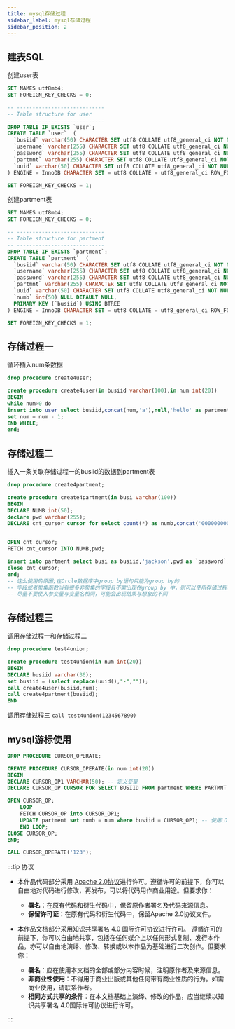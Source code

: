 ```yaml
---
title: mysql存储过程
sidebar_label: mysql存储过程
sidebar_position: 2
---
```

## 建表SQL
创建user表
```sql
SET NAMES utf8mb4;
SET FOREIGN_KEY_CHECKS = 0;

-- ----------------------------
-- Table structure for user
-- ----------------------------
DROP TABLE IF EXISTS `user`;
CREATE TABLE `user`  (
  `busiid` varchar(50) CHARACTER SET utf8 COLLATE utf8_general_ci NOT NULL,
  `username` varchar(255) CHARACTER SET utf8 COLLATE utf8_general_ci NULL DEFAULT '',
  `password` varchar(255) CHARACTER SET utf8 COLLATE utf8_general_ci NULL DEFAULT '',
  `partmnt` varchar(255) CHARACTER SET utf8 COLLATE utf8_general_ci NOT NULL,
  `uuid` varchar(50) CHARACTER SET utf8 COLLATE utf8_general_ci NOT NULL
) ENGINE = InnoDB CHARACTER SET = utf8 COLLATE = utf8_general_ci ROW_FORMAT = Compact;

SET FOREIGN_KEY_CHECKS = 1;
```

创建partment表
```sql
SET NAMES utf8mb4;
SET FOREIGN_KEY_CHECKS = 0;

-- ----------------------------
-- Table structure for partment
-- ----------------------------
DROP TABLE IF EXISTS `partment`;
CREATE TABLE `partment`  (
  `busiid` varchar(50) CHARACTER SET utf8 COLLATE utf8_general_ci NOT NULL,
  `username` varchar(255) CHARACTER SET utf8 COLLATE utf8_general_ci NOT NULL DEFAULT '',
  `password` varchar(255) CHARACTER SET utf8 COLLATE utf8_general_ci NULL DEFAULT '',
  `partmnt` varchar(255) CHARACTER SET utf8 COLLATE utf8_general_ci NOT NULL,
  `uuid` varchar(50) CHARACTER SET utf8 COLLATE utf8_general_ci NOT NULL,
  `numb` int(50) NULL DEFAULT NULL,
  PRIMARY KEY (`busiid`) USING BTREE
) ENGINE = InnoDB CHARACTER SET = utf8 COLLATE = utf8_general_ci ROW_FORMAT = Compact;

SET FOREIGN_KEY_CHECKS = 1;
```

## 存储过程一 
循环插入num条数据
```sql
drop procedure create4user;

create procedure create4user(in busiid varchar(100),in num int(20))
BEGIN
while num>0 do
insert into user select busiid,concat(num,'a'),null,'hello' as partment,replace(uuid(),"-","") as uuid;
set num = num - 1;
END WHILE;
end;
```

## 存储过程二 
插入一条关联存储过程一的busiid的数据到partment表
```sql
drop procedure create4partment;

create procedure create4partment(in busi varchar(100))
BEGIN
DECLARE NUMB int(50);
declare pwd varchar(255);
DECLARE cnt_cursor cursor for select count(*) as numb,concat('000000000001',REPLACE(unix_timestamp(current_timestamp(3)),'.','')) AS pwd from user where `busiid` = busi ;


OPEN cnt_cursor;
FETCH cnt_cursor INTO NUMB,pwd;

insert into partment select busi as busiid,'jackson',pwd as `password`,'hello' as partment,replace(uuid(),"-","") as uuid,numb;
close cnt_cursor;
end;
-- 这么使用的原因;在Orcle数据库中group by语句只能为group by的
-- 字段或者聚集函数当有很多非聚集的字段且不需出现在group by 中，则可以使用存储过程实现
-- 尽量不要使入参变量与变量名相同，可能会出现结果与想象的不同
```

## 存储过程三
调用存储过程一和存储过程二
```sql
drop procedure test4union;

create procedure test4union(in num int(20))
BEGIN
DECLARE busiid varchar(36);
set busiid = (select replace(uuid(),"-",""));
call create4user(busiid,num);
call create4partment(busiid);
END
```

调用存储过程三
`call test4union(1234567890)`

## mysql游标使用
```sql
DROP PROCEDURE CURSOR_OPERATE;

CREATE PROCEDURE CURSOR_OPERATE(in num int(20))
BEGIN 
DECLARE CURSOR_OP1 VARCHAR(50); -- 定义变量
DECLARE CURSOR_OP CURSOR FOR SELECT BUSIID FROM partment WHERE PARTMNT = 'hello'; -- 定义游标

OPEN CURSOR_OP;
	LOOP
	FETCH CURSOR_OP into CURSOR_OP1;
	UPDATE partment set numb = num where busiid = CURSOR_OP1; -- 使用LOOP循环 根据游标的结果集对指定行进行更新 
	END LOOP;
CLOSE CURSOR_OP;
END;
```

```sql
CALL CURSOR_OPERATE('123');
```






:::tip 协议

- 本作品代码部分采用 [Apache 2.0协议](https://www.apache.org/licenses/LICENSE-2.0)进行许可。遵循许可的前提下，你可以自由地对代码进行修改，再发布，可以将代码用作商业用途。但要求你：
  - **署名**：在原有代码和衍生代码中，保留原作者署名及代码来源信息。
  - **保留许可证**：在原有代码和衍生代码中，保留Apache 2.0协议文件。

- 本作品文档部分采用[知识共享署名 4.0 国际许可协议](http://creativecommons.org/licenses/by/4.0/)进行许可。 遵循许可的前提下，你可以自由地共享，包括在任何媒介上以任何形式复制、发行本作品，亦可以自由地演绎、修改、转换或以本作品为基础进行二次创作。但要求你：
  - **署名**：应在使用本文档的全部或部分内容时候，注明原作者及来源信息。
  - **非商业性使用**：不得用于商业出版或其他任何带有商业性质的行为。如需商业使用，请联系作者。
  - **相同方式共享的条件**：在本文档基础上演绎、修改的作品，应当继续以知识共享署名 4.0国际许可协议进行许可。

:::
